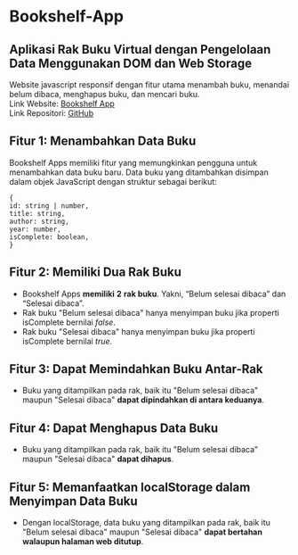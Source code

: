 # Bookshelf-App

## Aplikasi Rak Buku Virtual dengan Pengelolaan Data Menggunakan DOM dan Web Storage
Website javascript responsif dengan fitur utama menambah buku, menandai belum dibaca, menghapus buku, dan mencari buku.  
Link Website: [Bookshelf App](https://alfikiafan.github.io/Bookshelf-App/)  
Link Repositori: [GitHub](https://github.com/alfikiafan/Bookshelf-App)
 
## Fitur 1: Menambahkan Data Buku
Bookshelf Apps memiliki fitur yang memungkinkan pengguna untuk menambahkan data buku baru. Data buku yang ditambahkan disimpan dalam objek JavaScript dengan struktur sebagai berikut:

    {
    id: string | number,
    title: string,
    author: string,
    year: number,
    isComplete: boolean,
    }
    
## Fitur 2: Memiliki Dua Rak Buku

-   Bookshelf Apps **memiliki** **2** **rak buku**. Yakni, “Belum selesai dibaca” dan “Selesai dibaca”.
-   Rak buku "Belum selesai dibaca" hanya menyimpan buku jika properti  isComplete  bernilai  _false_.
-   Rak buku "Selesai dibaca" hanya menyimpan buku jika properti  isComplete  bernilai  _true_.

## Fitur 3: Dapat Memindahkan Buku Antar-Rak

-   Buku yang ditampilkan pada rak, baik itu "Belum selesai dibaca" maupun "Selesai dibaca"  **dapat dipindahkan di antara keduanya**.

## Fitur 4: Dapat Menghapus Data Buku

-   Buku yang ditampilkan pada rak, baik itu "Belum selesai dibaca" maupun "Selesai dibaca"  **dapat dihapus**.

## Fitur 5: Memanfaatkan localStorage dalam Menyimpan Data Buku

-   Dengan localStorage, data buku yang ditampilkan pada rak, baik itu "Belum selesai dibaca" maupun "Selesai dibaca"  **dapat bertahan walaupun halaman web ditutup**.
